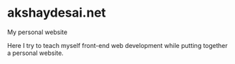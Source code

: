# akshaydesai.net
My personal website

Here I try to teach myself front-end web development while putting together a personal website.

